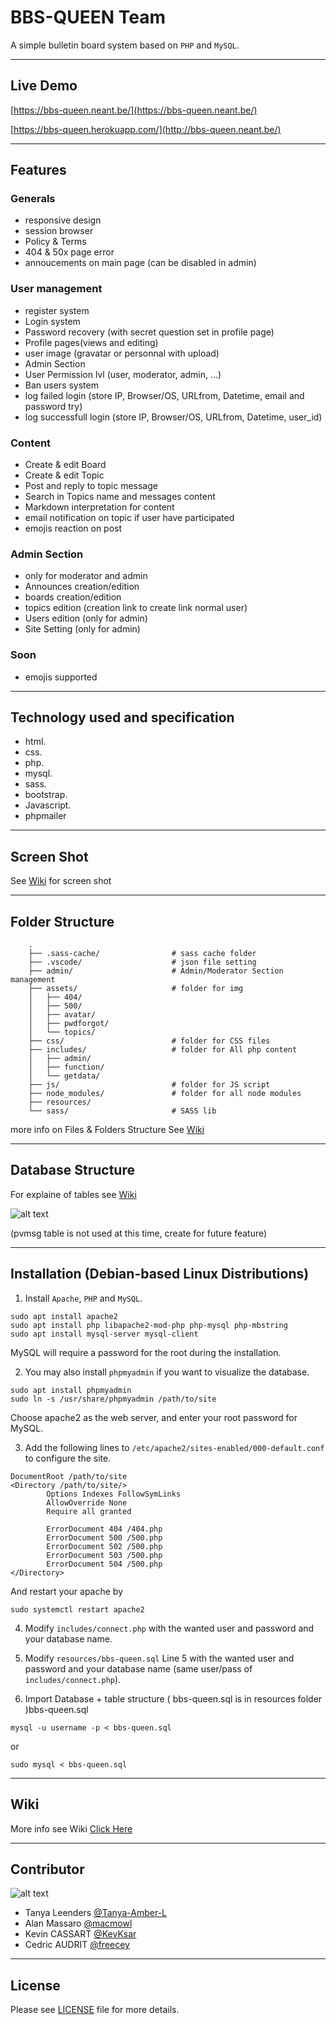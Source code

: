 # BBS-QUEEN Team

A simple bulletin board system based on ```PHP``` and ```MySQL```.

___

## Live Demo

 [https://bbs-queen.neant.be/](https://bbs-queen.neant.be/)
 
 [https://bbs-queen.herokuapp.com/](http://bbs-queen.neant.be/)

___

## Features

### Generals
- responsive design
- session browser
- Policy & Terms
- 404 & 50x page error
- annoucements on main page (can be disabled in admin)

### User management
- register system
- Login system
- Password recovery (with secret question set in profile page)
- Profile pages(views and editing)
- user image (gravatar or personnal with upload)
- Admin Section
- User Permission lvl (user, moderator, admin, ...)
- Ban users system
- log failed login (store IP, Browser/OS, URLfrom, Datetime, email and password try)
- log successfull login (store IP, Browser/OS, URLfrom, Datetime, user_id)

### Content
- Create & edit Board
- Create & edit Topic
- Post and reply to topic message
- Search in Topics name and messages content
- Markdown interpretation for content
- email notification on topic if user have participated
- emojis reaction on post

### Admin Section
- only for moderator and admin
- Announces creation/edition
- boards creation/edition
- topics edition (creation link to create link normal user)
- Users edition (only for admin)
- Site Setting (only for admin)

### Soon
- emojis supported

___

## Technology used and specification

- html.
- css.
- php.
- mysql.
- sass.
- bootstrap.
- Javascript.
- phpmailer

___

## Screen Shot

See [Wiki](https://github.com/Freecey/Bulletin-Board-Project/wiki) for screen shot

___
## Folder Structure

```
    .
    ├── .sass-cache/                # sass cache folder
    ├── .vscode/                    # json file setting
    ├── admin/                      # Admin/Moderator Section management
    ├── assets/                     # folder for img
    │   ├── 404/
    │   ├── 500/
    │   ├── avatar/
    │   ├── pwdforgot/
    │   └── topics/
    ├── css/                        # folder for CSS files
    ├── includes/                   # folder for All php content 
    │   ├── admin/
    │   ├── function/
    │   └── getdata/
    ├── js/                         # folder for JS script
    ├── node_modules/               # folder for all node modules
    ├── resources/
    └── sass/                       # SASS lib
```    
more info on Files & Folders Structure See [Wiki](https://github.com/Freecey/Bulletin-Board-Project/wiki/Files-Folder-Structure)
___

## Database Structure

For explaine of tables see [Wiki](https://github.com/Freecey/Bulletin-Board-Project/wiki/DataBase-Structure)

![alt text](resources/db_structure.png?raw=true "Database Structure" )

(pvmsg table is not used at this time, create for future feature)

___

## Installation (Debian-based Linux Distributions)

1. Install `Apache`, `PHP` and `MySQL`.
```
sudo apt install apache2
sudo apt install php libapache2-mod-php php-mysql php-mbstring 
sudo apt install mysql-server mysql-client
```
MySQL will require a password for the root during the installation.

2. You may also install `phpmyadmin` if you want to visualize the database.
```
sudo apt install phpmyadmin
sudo ln -s /usr/share/phpmyadmin /path/to/site
```
Choose apache2 as the web server, and enter your root password for MySQL.

3. Add the following lines to `/etc/apache2/sites-enabled/000-default.conf` to configure the site.
```
DocumentRoot /path/to/site
<Directory /path/to/site/>
        Options Indexes FollowSymLinks
        AllowOverride None
        Require all granted
        
        ErrorDocument 404 /404.php
        ErrorDocument 500 /500.php
        ErrorDocument 502 /500.php
        ErrorDocument 503 /500.php
        ErrorDocument 504 /500.php
</Directory>
```
And restart your apache by
```
sudo systemctl restart apache2
```

4. Modify `includes/connect.php` with the wanted user and password and your database name.

5. Modify `resources/bbs-queen.sql` Line 5 with the wanted user and password and your database name (same user/pass of `includes/connect.php`).

6. Import Database + table structure ( bbs-queen.sql is in resources folder )bbs-queen.sql
```
mysql -u username -p < bbs-queen.sql
```
or
```
sudo mysql < bbs-queen.sql
```

___

## Wiki

More info see Wiki [Click Here](https://github.com/Freecey/Bulletin-Board-Project/wiki)

___

## Contributor


![alt text](resources/tream-4p.jpg?raw=true "Team Pictures" )


* Tanya Leenders    [@Tanya-Amber-L](https://github.com/Tanya-Amber-L)
* Alan Massaro      [@macmowl](https://github.com/macmowl/)
* Kevin CASSART     [@KevKsar](https://github.com/KevKsar/)
* Cedric AUDRIT     [@freecey](https://github.com/freecey/)

___

## License
Please see [LICENSE](https://raw.githubusercontent.com/Freecey/Bulletin-Board-Project/master/LICENSE) file for more details.
